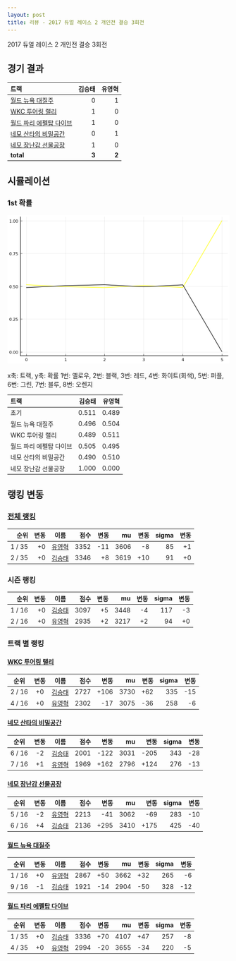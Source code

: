 ```yaml
---
layout: post
title: 리뷰 - 2017 듀얼 레이스 2 개인전 결승 3회전
---
```


2017 듀얼 레이스 2 개인전 결승 3회전


## 경기 결과

| 트랙 | 김승태 | 유영혁 |
|:---|---:|---:|
| [월드 뉴욕 대질주](../newyork) | 0 | 1 |
| [WKC 투어링 랠리](../rally) | 1 | 0 |
| [월드 파리 에펠탑 다이브](../eifel) | 1 | 0 |
| [네모 산타의 비밀공간](../santa) | 0 | 1 |
| [네모 장난감 선물공장](../present) | 1 | 0 |
| __total__ |__3__ |__2__ |



## 시뮬레이션


### 1st 확률


![](../images/s2017-1-4-3-1st.png)

x축: 트랙, y축: 확률
1번: 옐로우, 2번: 블랙, 3번: 레드, 4번: 화이트(회색), 5번: 퍼플, 6번: 그린, 7번: 블루, 8번: 오렌지

| 트랙 | 김승태 | 유영혁 |
|:---|---:|---:|
| 초기 | 0.511 | 0.489 |
| 월드 뉴욕 대질주 | 0.496 | 0.504 |
| WKC 투어링 랠리 | 0.489 | 0.511 |
| 월드 파리 에펠탑 다이브 | 0.505 | 0.495 |
| 네모 산타의 비밀공간 | 0.490 | 0.510 |
| 네모 장난감 선물공장 | 1.000 | 0.000 |


## 랭킹 변동


### [전체 랭킹](../singles-full)

| 순위 | 변동 | 이름 | 점수 | 변동 | mu | 변동 | sigma | 변동 |
|---:|---:|:---:|---:|---:|---:|---:|---:|---:|
| 1 / 35 | +0 | [유영혁](../yuyeonghyeok) | 3352 | -11 | 3606 | -8 | 85 | +1 |
| 2 / 35 | +0 | [김승태](../gimseungtae) | 3346 | +8 | 3619 | +10 | 91 | +0 |

### 시즌 랭킹

| 순위 | 변동 | 이름 | 점수 | 변동 | mu | 변동 | sigma | 변동 |
|---:|---:|:---:|---:|---:|---:|---:|---:|---:|
| 1 / 16 | +0 | [김승태](../gimseungtae) | 3097 | +5 | 3448 | -4 | 117 | -3 |
| 2 / 16 | +0 | [유영혁](../yuyeonghyeok) | 2935 | +2 | 3217 | +2 | 94 | +0 |

### 트랙 별 랭킹


#### [WKC 투어링 랠리](../rally)

| 순위 | 변동 | 이름 | 점수 | 변동 | mu | 변동 | sigma | 변동 |
|:---:|:---:|:---:|---:|---:|---:|---:|---:|---:|
| 2 / 16 | +0 | [김승태](../gimseungtae) | 2727 | +106 | 3730 | +62 | 335 | -15 |
| 4 / 16 | +0 | [유영혁](../yuyeonghyeok) | 2302 | -17 | 3075 | -36 | 258 | -6 |

#### [네모 산타의 비밀공간](../santa)

| 순위 | 변동 | 이름 | 점수 | 변동 | mu | 변동 | sigma | 변동 |
|:---:|:---:|:---:|---:|---:|---:|---:|---:|---:|
| 6 / 16 | -2 | [김승태](../gimseungtae) | 2001 | -122 | 3031 | -205 | 343 | -28 |
| 7 / 16 | +1 | [유영혁](../yuyeonghyeok) | 1969 | +162 | 2796 | +124 | 276 | -13 |

#### [네모 장난감 선물공장](../present)

| 순위 | 변동 | 이름 | 점수 | 변동 | mu | 변동 | sigma | 변동 |
|:---:|:---:|:---:|---:|---:|---:|---:|---:|---:|
| 5 / 16 | -2 | [유영혁](../yuyeonghyeok) | 2213 | -41 | 3062 | -69 | 283 | -10 |
| 6 / 16 | +4 | [김승태](../gimseungtae) | 2136 | +295 | 3410 | +175 | 425 | -40 |

#### [월드 뉴욕 대질주](../newyork)

| 순위 | 변동 | 이름 | 점수 | 변동 | mu | 변동 | sigma | 변동 |
|:---:|:---:|:---:|---:|---:|---:|---:|---:|---:|
| 1 / 16 | +0 | [유영혁](../yuyeonghyeok) | 2867 | +50 | 3662 | +32 | 265 | -6 |
| 9 / 16 | -1 | [김승태](../gimseungtae) | 1921 | -14 | 2904 | -50 | 328 | -12 |

#### [월드 파리 에펠탑 다이브](../eifel)

| 순위 | 변동 | 이름 | 점수 | 변동 | mu | 변동 | sigma | 변동 |
|:---:|:---:|:---:|---:|---:|---:|---:|---:|---:|
| 1 / 35 | +0 | [김승태](../gimseungtae) | 3336 | +70 | 4107 | +47 | 257 | -8 |
| 4 / 35 | +0 | [유영혁](../yuyeonghyeok) | 2994 | -20 | 3655 | -34 | 220 | -5 |
